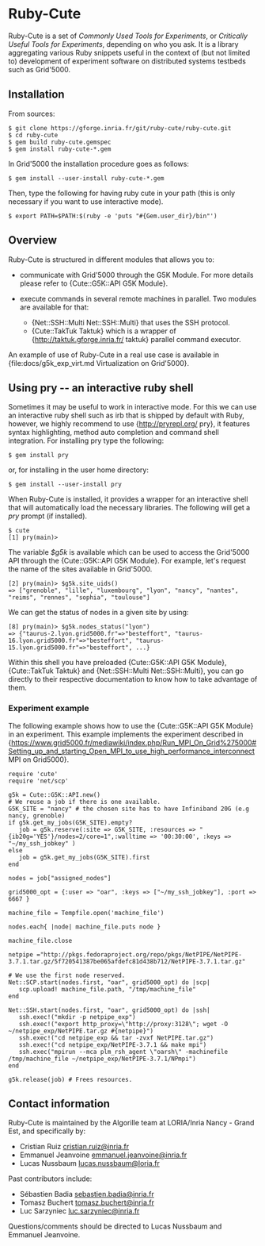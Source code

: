 # Ruby-Cute

Ruby-Cute is a set of *Commonly Used Tools for Experiments*, or *Critically
Useful Tools for Experiments*, depending on who you ask. It is a library
aggregating various Ruby snippets useful in the context of (but not limited to)
development of experiment software on distributed systems testbeds such as
Grid'5000.

## Installation

From sources:

    $ git clone https://gforge.inria.fr/git/ruby-cute/ruby-cute.git
    $ cd ruby-cute
    $ gem build ruby-cute.gemspec
    $ gem install ruby-cute-*.gem

In Grid'5000 the installation procedure goes as follows:

    $ gem install --user-install ruby-cute-*.gem

Then, type the following for having ruby cute in your path (this is only necessary if you want to use interactive mode).

    $ export PATH=$PATH:$(ruby -e 'puts "#{Gem.user_dir}/bin"')

## Overview

Ruby-Cute is structured in different modules that allows you to:

- communicate with Grid'5000 through the G5K Module. For more details please refer to {Cute::G5K::API G5K Module}.

- execute commands in several remote machines in parallel. Two modules are available for that:

    - {Net::SSH::Multi Net::SSH::Multi} that uses the SSH protocol.
    - {Cute::TakTuk Taktuk} which is a wrapper of {http://taktuk.gforge.inria.fr/  taktuk} parallel command executor.

An example of use of Ruby-Cute in a real use case is available in {file:docs/g5k_exp_virt.md  Virtualization on Grid'5000}.

## Using pry -- an interactive ruby shell

Sometimes it may be useful to work in interactive mode. For this we can use an interactive ruby shell such as irb that is shipped by default with
Ruby, however, we highly recommend to use {http://pryrepl.org/ pry}, it features syntax highlighting, method auto completion and command shell integration.
For installing pry type the following:

    $ gem install pry

or, for installing in the user home directory:

    $ gem install --user-install pry

When Ruby-Cute is installed, it provides a wrapper for an interactive shell that will
automatically load the necessary libraries. The following will get a *pry* prompt (if installed).

    $ cute
    [1] pry(main)>

The variable *$g5k* is available which can be used to access the Grid'5000 API through the {Cute::G5K::API G5K Module}. For example,
let's request the name of the sites available in Grid'5000.

    [2] pry(main)> $g5k.site_uids()
    => ["grenoble", "lille", "luxembourg", "lyon", "nancy", "nantes", "reims", "rennes", "sophia", "toulouse"]

We can get the status of nodes in a given site by using:

    [8] pry(main)> $g5k.nodes_status("lyon")
    => {"taurus-2.lyon.grid5000.fr"=>"besteffort", "taurus-16.lyon.grid5000.fr"=>"besteffort", "taurus-15.lyon.grid5000.fr"=>"besteffort", ...}

Within this shell you have preloaded {Cute::G5K::API G5K Module}, {Cute::TakTuk Taktuk} and {Net::SSH::Multi Net::SSH::Multi},
you can go directly to their respective documentation to know how to take advantage of them.

### Experiment example

The following example shows how to use the {Cute::G5K::API G5K Module} in an experiment.
This example implements the experiment described in
{https://www.grid5000.fr/mediawiki/index.php/Run_MPI_On_Grid%275000#Setting_up_and_starting_Open_MPI_to_use_high_performance_interconnect MPI on Grid5000}.

    require 'cute'
    require 'net/scp'

    g5k = Cute::G5K::API.new()
    # We reuse a job if there is one available.
    G5K_SITE = "nancy" # the chosen site has to have Infiniband 20G (e.g nancy, grenoble)
    if g5k.get_my_jobs(G5K_SITE).empty?
       job = g5k.reserve(:site => G5K_SITE, :resources => "{ib20g='YES'}/nodes=2/core=1",:walltime => '00:30:00', :keys => "~/my_ssh_jobkey" )
    else
       job = g5k.get_my_jobs(G5K_SITE).first
    end

    nodes = job["assigned_nodes"]

    grid5000_opt = {:user => "oar", :keys => ["~/my_ssh_jobkey"], :port => 6667 }

    machine_file = Tempfile.open('machine_file')

    nodes.each{ |node| machine_file.puts node }

    machine_file.close

    netpipe ="http://pkgs.fedoraproject.org/repo/pkgs/NetPIPE/NetPIPE-3.7.1.tar.gz/5f720541387be065afdefc81d438b712/NetPIPE-3.7.1.tar.gz"

    # We use the first node reserved.
    Net::SCP.start(nodes.first, "oar", grid5000_opt) do |scp|
       scp.upload! machine_file.path, "/tmp/machine_file"
    end

    Net::SSH.start(nodes.first, "oar", grid5000_opt) do |ssh|
       ssh.exec!("mkdir -p netpipe_exp")
       ssh.exec!("export http_proxy=\"http://proxy:3128\"; wget -O ~/netpipe_exp/NetPIPE.tar.gz #{netpipe}")
       ssh.exec!("cd netpipe_exp && tar -zvxf NetPIPE.tar.gz")
       ssh.exec!("cd netpipe_exp/NetPIPE-3.7.1 && make mpi")
       ssh.exec("mpirun --mca plm_rsh_agent \"oarsh\" -machinefile /tmp/machine_file ~/netpipe_exp/NetPIPE-3.7.1/NPmpi")
    end

    g5k.release(job) # Frees resources.


## Contact information

Ruby-Cute is maintained by the Algorille team at LORIA/Inria Nancy - Grand Est, and specifically by:

* Cristian Ruiz <cristian.ruiz@inria.fr>
* Emmanuel Jeanvoine <emmanuel.jeanvoine@inria.fr>
* Lucas Nussbaum <lucas.nussbaum@loria.fr>

Past contributors include:

* Sébastien Badia <sebastien.badia@inria.fr>
* Tomasz Buchert <tomasz.buchert@inria.fr>
* Luc Sarzyniec <luc.sarzyniec@inria.fr>

Questions/comments should be directed to Lucas Nussbaum and Emmanuel Jeanvoine.
